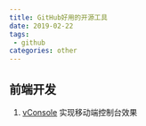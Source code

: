 ```yaml
---
title: GitHub好用的开源工具
date: 2019-02-22
tags:
 - github        
categories: other
---
```


## 前端开发

1. [vConsole](https://github.com/Tencent/vConsole)
实现移动端控制台效果